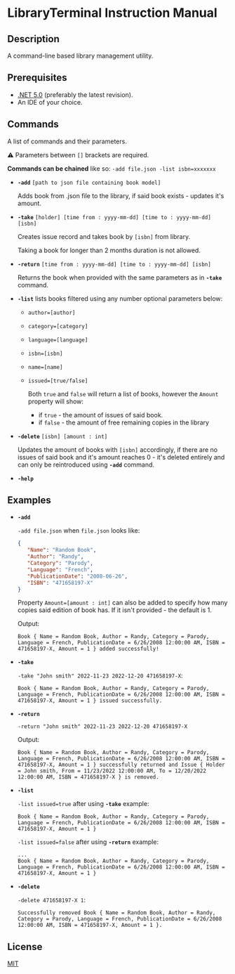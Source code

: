# LibraryTerminal Instruction Manual

## Description

A command-line based library management utility.

## Prerequisites

- [.NET 5.0](https://dotnet.microsoft.com/download/dotnet/5.0) (preferably the latest revision).
- An IDE of your choice.

## Commands

A list of commands and their parameters.

⚠ Parameters between `[]` brackets are required.

**Commands can be chained** like so: `-add file.json -list isbn=xxxxxxx`
* **`-add`** `[path to json file containing book model]`

  Adds book from .json file to the library, if said book exists - updates it's amount.
* **`-take`** `[holder] [time from : yyyy-mm-dd] [time to : yyyy-mm-dd] [isbn]` 

  Creates issue record and takes book by `[isbn]` from library.

  Taking a book for longer than 2 months duration is not allowed.
* **`-return`** `[time from : yyyy-mm-dd] [time to : yyyy-mm-dd] [isbn]`
  
  Returns the book when provided with the same parameters as in **`-take`** command.
* **`-list`** lists books filtered using any number optional parameters below:
  * `author=[author]`
  * `category=[category]`
  * `language=[language]`
  * `isbn=[isbn]`
  * `name=[name]`
  * `issued=[true/false]` 

    Both `true` and `false` will return a list of books, however the `Amount` property will show:
    
    * if `true` - the amount of issues of said book.
    * if `false` - the amount of free remaining copies in the library
* **`-delete`** `[isbn] [amount : int]`

  Updates the amount of books with `[isbn]` accordingly, if there are no issues of said book and it's amount reaches 0 - it's deleted entirely and can only be reintroduced using **`-add`** command.
* **`-help`**

## Examples

* **`-add`**

  `-add file.json` when `file.json` looks like:
  ```json
  {
     "Name": "Random Book",
     "Author": "Randy",
     "Category": "Parody",
     "Language": "French",
     "PublicationDate": "2008-06-26",
     "ISBN": "471658197-X"
  }
  ```
  Property `Amount=[amount : int]` can also be added to specify how many copies said edition of book has. If it isn't provided - the default is 1.

  Output:
  ```
  Book { Name = Random Book, Author = Randy, Category = Parody, Language = French, PublicationDate = 6/26/2008 12:00:00 AM, ISBN = 471658197-X, Amount = 1 } added successfully!
  ```

* **`-take`**
  
  `-take "John smith" 2022-11-23 2022-12-20 471658197-X`:
  ```
  Book { Name = Random Book, Author = Randy, Category = Parody, Language = French, PublicationDate = 6/26/2008 12:00:00 AM, ISBN = 471658197-X, Amount = 1 } issued successfully.
  ```

* **`-return`**

  `-return "John smith" 2022-11-23 2022-12-20 471658197-X`

  Output:
  ```
  Book { Name = Random Book, Author = Randy, Category = Parody, Language = French, PublicationDate = 6/26/2008 12:00:00 AM, ISBN = 471658197-X, Amount = 1 } successfully returned and Issue { Holder = John smith, From = 11/23/2022 12:00:00 AM, To = 12/20/2022 12:00:00 AM, ISBN = 471658197-X } is removed.
  ```

* **`-list`**
  
  `-list issued=true` after using **`-take`** example:
  ```
  Book { Name = Random Book, Author = Randy, Category = Parody, Language = French, PublicationDate = 6/26/2008 12:00:00 AM, ISBN = 471658197-X, Amount = 1 }
  ```
  `-list issued=false` after using **`-return`** example:
  ```
  ...
  Book { Name = Random Book, Author = Randy, Category = Parody, Language = French, PublicationDate = 6/26/2008 12:00:00 AM, ISBN = 471658197-X, Amount = 1 }
  ```

* **`-delete`**

  `-delete 471658197-X 1`:
  ```
  Successfully removed Book { Name = Random Book, Author = Randy, Category = Parody, Language = French, PublicationDate = 6/26/2008 12:00:00 AM, ISBN = 471658197-X, Amount = 1 }.
  ```
  
## License
[MIT](https://choosealicense.com/licenses/mit/)
